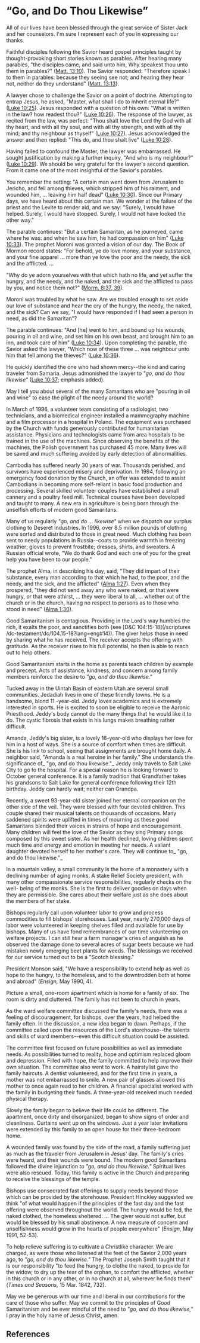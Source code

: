 # “Go, and Do Thou Likewise”

All of our lives have been blessed through the great service of Sister Jack
and her counselors. I'm sure I represent each of you in expressing our thanks.

Faithful disciples following the Savior heard gospel principles taught by
thought-provoking short stories known as parables. After hearing many
parables, "the disciples came, and said unto him, Why speakest thou unto them
in parables?" ([Matt. 13:10](/scriptures/nt/matt/13.10?lang=eng#9)). The
Savior responded: "Therefore speak I to them in parables: because they seeing
see not; and hearing they hear not, neither do they understand" ([Matt.
13:13](/scriptures/nt/matt/13.13?lang=eng#12)).

A lawyer chose to challenge the Savior on a point of doctrine. Attempting to
entrap Jesus, he asked, "Master, what shall I do to inherit eternal life?"
([Luke 10:25](/scriptures/nt/luke/10.25?lang=eng#24)). Jesus responded with a
question of his own: "What is written in the law? how readest thou?" ([Luke
10:26](/scriptures/nt/luke/10.26?lang=eng#25)). The response of the lawyer, as
recited from the law, was perfect: "Thou shalt love the Lord thy God with all
thy heart, and with all thy soul, and with all thy strength, and with all thy
mind; and thy neighbour as thyself" ([Luke
10:27](/scriptures/nt/luke/10.27?lang=eng#26)). Jesus acknowledged the answer
and then replied: "This do, and thou shalt live" ([Luke
10:28](/scriptures/nt/luke/10.28?lang=eng#27)).

Having failed to confound the Master, the lawyer was embarrassed. He sought
justification by making a further inquiry, "And who is my neighbour?" ([Luke
10:29](/scriptures/nt/luke/10.29?lang=eng#28)). We should be very grateful for
the lawyer's second question. From it came one of the most insightful of the
Savior's parables.

You remember the setting: "A certain man went down from Jerusalem to Jericho,
and fell among thieves, which stripped him of his raiment, and wounded him, ...
leaving him half dead" ([Luke 10:30](/scriptures/nt/luke/10.30?lang=eng#29)).
Since our Primary days, we have heard about this certain man. We wonder at the
failure of the priest and the Levite to render aid, and we say: "Surely, I
would have helped. Surely, I would have stopped. Surely, I would not have
looked the other way."

The parable continues: "But a certain Samaritan, as he journeyed, came where
he was: and when he saw him, he had compassion on him" ([Luke
10:33](/scriptures/nt/luke/10.33?lang=eng#32)). The prophet Moroni was granted
a vision of our day. The Book of Mormon record states: "For behold, ye do love
money, and your substance, and your fine apparel ... more than ye love the poor
and the needy, the sick and the afflicted. ...

"Why do ye adorn yourselves with that which hath no life, and yet suffer the
hungry, and the needy, and the naked, and the sick and the afflicted to pass
by you, and notice them not?" ([Morm. 8:37,
39](/scriptures/bofm/morm/8.37,39?lang=eng#36)).

Moroni was troubled by what he saw. Are we troubled enough to set aside our
love of substance and hear the cry of the hungry, the needy, the naked, and
the sick? Can we say, "I would have responded if I had seen a person in need,
as did the Samaritan"?

The parable continues: "And [he] went to him, and bound up his wounds, pouring
in oil and wine, and set him on his own beast, and brought him to an inn, and
took care of him" ([Luke 10:34](/scriptures/nt/luke/10.34?lang=eng#33)). Upon
completing the parable, the Savior asked the lawyer, "Which now of these three
... was neighbour unto him that fell among the thieves?" ([Luke
10:36](/scriptures/nt/luke/10.36?lang=eng#35)).

He quickly identified the one who had shown mercy--the kind and caring
traveler from Samaria. Jesus admonished the lawyer to _"go, and do thou
likewise"_ ([Luke 10:37](/scriptures/nt/luke/10.37?lang=eng#36); emphasis
added).

May I tell you about several of the many Samaritans who are "pouring in oil
and wine" to ease the plight of the needy around the world?

In March of 1996, a volunteer team consisting of a radiologist, two
technicians, and a biomedical engineer installed a mammography machine and a
film processor in a hospital in Poland. The equipment was purchased by the
Church with funds generously contributed for humanitarian assistance.
Physicians and technologists came from area hospitals to be trained in the use
of the machines. Since observing the benefits of the machines, the Polish
government has purchased 45 more. Many lives will be saved and much suffering
avoided by early detection of abnormalities.

Cambodia has suffered nearly 30 years of war. Thousands perished, and
survivors have experienced misery and deprivation. In 1994, following an
emergency food donation by the Church, an offer was extended to assist
Cambodians in becoming more self-reliant in basic food production and
processing. Several skilled volunteer couples have established a small cannery
and a poultry feed mill. Technical courses have been developed and taught to
many. A new era in agriculture is being born through the unselfish efforts of
modern good Samaritans.

Many of us regularly _"go, and do ... likewise"_ when we dispatch our surplus
clothing to Deseret Industries. In 1996, over 8.5 million pounds of clothing
were sorted and distributed to those in great need. Much clothing has been
sent to needy populations in Russia--coats to provide warmth in freezing
weather; gloves to prevent frostbite; dresses, shirts, and sweaters. A Russian
official wrote, "We do thank God and each one of you for the great help you
have been to our people."

The prophet Alma, in describing his day, said, "They did impart of their
substance, every man according to that which he had, to the poor, and the
needy, and the sick, and the afflicted" ([Alma
1:27](/scriptures/bofm/alma/1.27?lang=eng#26)). Even when they prospered,
"they did not send away any who were naked, or that were hungry, or that were
athirst, ... they were liberal to all, ... whether out of the church or in the
church, having no respect to persons as to those who stood in need" ([Alma
1:30](/scriptures/bofm/alma/1.30?lang=eng#29)).

Good Samaritanism is contagious. Providing in the Lord's way humbles the rich,
it exalts the poor, and sanctifies both (see [D&amp;C 104:15-18](/scriptures
/dc-testament/dc/104.15-18?lang=eng#14)). The giver helps those in need by
sharing what he has received. The receiver accepts the offering with
gratitude. As the receiver rises to his full potential, he then is able to
reach out to help others.

Good Samaritanism starts in the home as parents teach children by example and
precept. Acts of assistance, kindness, and concern among family members
reinforce the desire to _"go, and do thou likewise."_

Tucked away in the Uintah Basin of eastern Utah are several small communities.
Jedadiah lives in one of these friendly towns. He is a handsome, blond 11
-year-old. Jeddy loves academics and is extremely interested in sports. He is
excited to soon be eligible to receive the Aaronic Priesthood. Jeddy's body
cannot do the many things that he would like it to do. The cystic fibrosis
that exists in his lungs makes breathing rather difficult.

Amanda, Jeddy's big sister, is a lovely 16-year-old who displays her love for
him in a host of ways. She is a source of comfort when times are difficult.
She is his link to school, seeing that assignments are brought home daily. A
neighbor said, "Amanda is a real heroine in her family." She understands the
significance of_ "go, and do thou likewise."_ Jeddy only travels to Salt Lake
City to go to the hospital. For a special reason he is looking forward to
October general conference. It is a family tradition that Grandfather takes
his grandsons to Salt Lake for general conference following their 12th
birthday. Jeddy can hardly wait; neither can Grandpa.

Recently, a sweet 93-year-old sister joined her eternal companion on the other
side of the veil. They were blessed with four devoted children. This couple
shared their musical talents on thousands of occasions. Many saddened spirits
were uplifted in times of mourning as these good Samaritans blended their
voices in strains of hope and encouragement. Many children will feel the love
of the Savior as they sing Primary songs composed by this sweet sister. As her
health declined, loving children spent much time and energy and emotion in
meeting her needs. A valiant daughter devoted herself to her mother's care.
They will continue to_ "go, and do thou likewise."_

In a mountain valley, a small community is the home of a monastery with a
declining number of aging monks. A stake Relief Society president, with many
other compassionate service responsibilities, regularly checks on the well-
being of the monks. She is the first to deliver goodies on days when they are
permissible. She cares about their welfare just as she does about the members
of her stake.

Bishops regularly call upon volunteer labor to grow and process commodities to
fill bishops' storehouses. Last year, nearly 270,000 days of labor were
volunteered in keeping shelves filled and available for use by bishops. Many
of us have fond remembrances of our time volunteering on welfare projects. I
can still hear a farm manager's cries of anguish as he observed the damage
done to several acres of sugar beets because we had mistaken newly emerging
beet plants for weeds. The blessings we received for our service turned out to
be a "Scotch blessing."

President Monson said, "We have a responsibility to extend help as well as
hope to the hungry, to the homeless, and to the downtrodden both at home and
abroad" (_Ensign,_ May 1990, 4).

Picture a small, one-room apartment which is home for a family of six. The
room is dirty and cluttered. The family has not been to church in years.

As the ward welfare committee discussed the family's needs, there was a
feeling of discouragement, for bishops, over the years, had helped the family
often. In the discussion, a new idea began to dawn. Perhaps, if the committee
called upon the resources of the Lord's storehouse--the talents and skills of
ward members--even this difficult situation could be assisted.

The committee first focused on future possibilities as well as immediate
needs. As possibilities turned to reality, hope and optimism replaced gloom
and depression. Filled with hope, the family committed to help improve their
own situation. The committee also went to work. A hairstylist gave the family
haircuts. A dentist volunteered, and for the first time in years, a mother was
not embarrassed to smile. A new pair of glasses allowed this mother to once
again read to her children. A financial specialist worked with the family in
budgeting their funds. A three-year-old received much needed physical therapy.

Slowly the family began to believe their life could be different. The
apartment, once dirty and disorganized, began to show signs of order and
cleanliness. Curtains went up on the windows. Just a year later invitations
were extended by this family to an open house for their three-bedroom home.

A wounded family was found by the side of the road, a family suffering just as
much as the traveler from Jerusalem in Jesus' day. The family's cries were
heard, and their wounds were bound. The modern good Samaritans followed the
divine injunction to _"go, and do thou likewise."_ Spiritual lives were also
rescued. Today, this family is active in the Church and preparing to receive
the blessings of the temple.

Bishops use consecrated fast offerings to supply needs beyond those which can
be provided by the storehouse. President Hinckley suggested we think "of what
would happen if the principles of the fast day and the fast offering were
observed throughout the world. The hungry would be fed, the naked clothed, the
homeless sheltered. ... The giver would not suffer, but would be blessed by his
small abstinence. A new measure of concern and unselfishness would grow in the
hearts of people everywhere" (_Ensign,_ May 1991, 52-53).

To help relieve suffering is to cultivate a Christlike character. We are
charged, as were those who listened at the feet of the Savior 2,000 years ago,
to _"go, and do thou likewise."_ The Prophet Joseph Smith taught that it is
our responsibility "to feed the hungry, to clothe the naked, to provide for
the widow, to dry up the tear of the orphan, to comfort the afflicted, whether
in this church or in any other, or in no church at all, wherever he finds
them" (_Times and Seasons,_ 15 Mar. 1842, 732).

May we be generous with our time and liberal in our contributions for the care
of those who suffer. May we commit to the principles of Good Samaritanism and
be ever mindful of the need to _"go, and do thou likewise,"_ I pray in the
holy name of Jesus Christ, amen.

## References

